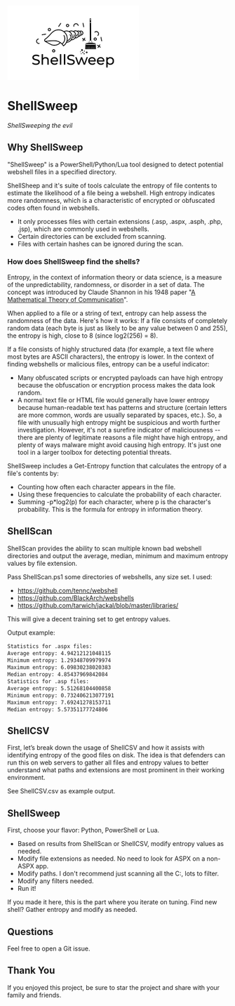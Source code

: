 <img src="src/sweep.png" width="300">

# ShellSweep
*ShellSweeping the evil*

## Why ShellSweep

"ShellSweep" is a PowerShell/Python/Lua tool designed to detect potential webshell files in a specified directory. 

ShellSheep and it's suite of tools calculate the entropy of file contents to estimate the likelihood of a file being a webshell. High entropy indicates more randomness, which is a characteristic of encrypted or obfuscated codes often found in webshells.
- It only processes files with certain extensions (.asp, .aspx, .asph, .php, .jsp), which are commonly used in webshells.
- Certain directories can be excluded from scanning.
- Files with certain hashes can be ignored during the scan.

### How does ShellSweep find the shells?

Entropy, in the context of information theory or data science, is a measure of the unpredictability, randomness, or disorder in a set of data. The concept was introduced by Claude Shannon in his 1948 paper "[A Mathematical Theory of Communication](https://people.math.harvard.edu/~ctm/home/text/others/shannon/entropy/entropy.pdf)".

When applied to a file or a string of text, entropy can help assess the randomness of the data. Here's how it works:
If a file consists of completely random data (each byte is just as likely to be any value between 0 and 255), the entropy is high, close to 8 (since log2(256) = 8).

If a file consists of highly structured data (for example, a text file where most bytes are ASCII characters), the entropy is lower.
In the context of finding webshells or malicious files, entropy can be a useful indicator:
- Many obfuscated scripts or encrypted payloads can have high entropy because the obfuscation or encryption process makes the data look random.
- A normal text file or HTML file would generally have lower entropy because human-readable text has patterns and structure (certain letters are more common, words are usually separated by spaces, etc.).
So, a file with unusually high entropy might be suspicious and worth further investigation. However, it's not a surefire indicator of maliciousness -- there are plenty of legitimate reasons a file might have high entropy, and plenty of ways malware might avoid causing high entropy. It's just one tool in a larger toolbox for detecting potential threats.

ShellSweep includes a Get-Entropy function that calculates the entropy of a file's contents by:
- Counting how often each character appears in the file.
- Using these frequencies to calculate the probability of each character.
- Summing -p*log2(p) for each character, where p is the character's probability. This is the formula for entropy in information theory.


## ShellScan
ShellScan provides the ability to scan multiple known bad webshell directories and output the average, median, minimum and maximum entropy values by file extension.

Pass ShellScan.ps1 some directories of webshells, any size set. I used:

- https://github.com/tennc/webshell
- https://github.com/BlackArch/webshells
- https://github.com/tarwich/jackal/blob/master/libraries/

This will give a decent training set to get entropy values. 

Output example:

```
Statistics for .aspx files:
Average entropy: 4.94212121048115
Minimum entropy: 1.29348709979974
Maximum entropy: 6.09830238020383
Median entropy: 4.85437969842084
Statistics for .asp files:
Average entropy: 5.51268104400858
Minimum entropy: 0.732406213077191
Maximum entropy: 7.69241278153711
Median entropy: 5.57351177724806

```


## ShellCSV

First, let’s break down the usage of ShellCSV and how it assists with identifying entropy of the good files on disk. The idea is that defenders can run this on web servers to gather all files and entropy values to better understand what paths and extensions are most prominent in their working environment.

See ShellCSV.csv as example output.

## ShellSweep

First, choose your flavor: Python, PowerShell or Lua. 

- Based on results from ShellScan or ShellCSV, modify entropy values as needed.
- Modify file extensions as needed. No need to look for ASPX on a non-ASPX app.
- Modify paths. I don't recommend just scanning all the C:\, lots to filter.
- Modify any filters needed.
- Run it!

If you made it here, this is the part where you iterate on tuning. Find new shell? Gather entropy and modify as needed. 


## Questions
Feel free to open a Git issue.

## Thank You

If you enjoyed this project, be sure to star the project and share with your family and friends. 